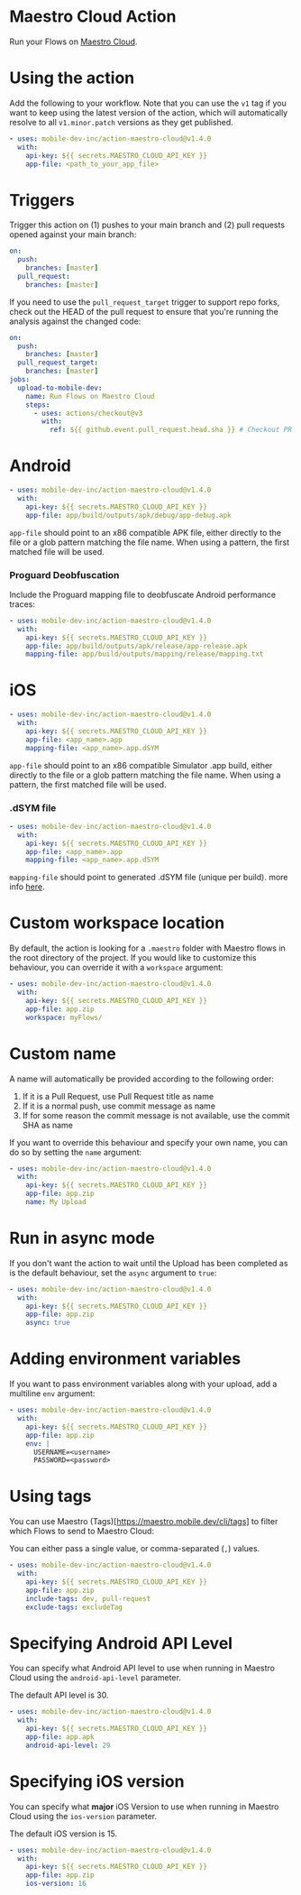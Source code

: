 # Maestro Cloud Action

Run your Flows on [Maestro Cloud](https://cloud.mobile.dev).

# Using the action

Add the following to your workflow. Note that you can use the `v1` tag if you want to keep using the latest version of the action, which will automatically resolve to all `v1.minor.patch` versions as they get published.

```yaml
- uses: mobile-dev-inc/action-maestro-cloud@v1.4.0
  with:
    api-key: ${{ secrets.MAESTRO_CLOUD_API_KEY }}
    app-file: <path_to_your_app_file>
```

# Triggers

Trigger this action on (1) pushes to your main branch and (2) pull requests opened against your main branch:

```yaml
on:
  push:
    branches: [master]
  pull_request:
    branches: [master]
```

If you need to use the `pull_request_target` trigger to support repo forks, check out the HEAD of the pull request to ensure that you're running the analysis against the changed code:

```yaml
on:
  push:
    branches: [master]
  pull_request_target:
    branches: [master]
jobs:
  upload-to-mobile-dev:
    name: Run Flows on Maestro Cloud
    steps:
      - uses: actions/checkout@v3
        with:
          ref: ${{ github.event.pull_request.head.sha }} # Checkout PR HEAD
```

# Android

```yaml
- uses: mobile-dev-inc/action-maestro-cloud@v1.4.0
  with:
    api-key: ${{ secrets.MAESTRO_CLOUD_API_KEY }}
    app-file: app/build/outputs/apk/debug/app-debug.apk
```

`app-file` should point to an x86 compatible APK file, either directly to the file or a glob pattern matching the file name. When using a pattern, the first matched file will be used.

### Proguard Deobfuscation

Include the Proguard mapping file to deobfuscate Android performance traces:

```yaml
- uses: mobile-dev-inc/action-maestro-cloud@v1.4.0
  with:
    api-key: ${{ secrets.MAESTRO_CLOUD_API_KEY }}
    app-file: app/build/outputs/apk/release/app-release.apk
    mapping-file: app/build/outputs/mapping/release/mapping.txt
```

# iOS

```yaml
- uses: mobile-dev-inc/action-maestro-cloud@v1.4.0
  with:
    api-key: ${{ secrets.MAESTRO_CLOUD_API_KEY }}
    app-file: <app_name>.app
    mapping-file: <app_name>.app.dSYM
```

`app-file` should point to an x86 compatible Simulator .app build, either directly to the file or a glob pattern matching the file name. When using a pattern, the first matched file will be used.

### .dSYM file

```yaml
- uses: mobile-dev-inc/action-maestro-cloud@v1.4.0
  with:
    api-key: ${{ secrets.MAESTRO_CLOUD_API_KEY }}
    app-file: <app_name>.app
    mapping-file: <app_name>.app.dSYM
```

`mapping-file` should point to generated .dSYM file (unique per build). more info [here](https://developer.apple.com/documentation/xcode/building-your-app-to-include-debugging-information).

# Custom workspace location

By default, the action is looking for a `.maestro` folder with Maestro flows in the root directory of the project. If you would like to customize this behaviour, you can override it with a `workspace` argument:

```yaml
- uses: mobile-dev-inc/action-maestro-cloud@v1.4.0
  with:
    api-key: ${{ secrets.MAESTRO_CLOUD_API_KEY }}
    app-file: app.zip
    workspace: myFlows/
```

# Custom name

A name will automatically be provided according to the following order:

1. If it is a Pull Request, use Pull Request title as name
2. If it is a normal push, use commit message as name
3. If for some reason the commit message is not available, use the commit SHA as name

If you want to override this behaviour and specify your own name, you can do so by setting the `name` argument:

```yaml
- uses: mobile-dev-inc/action-maestro-cloud@v1.4.0
  with:
    api-key: ${{ secrets.MAESTRO_CLOUD_API_KEY }}
    app-file: app.zip
    name: My Upload
```

# Run in async mode

If you don't want the action to wait until the Upload has been completed as is the default behaviour, set the `async` argument to `true`:

```yaml
- uses: mobile-dev-inc/action-maestro-cloud@v1.4.0
  with:
    api-key: ${{ secrets.MAESTRO_CLOUD_API_KEY }}
    app-file: app.zip
    async: true
```

# Adding environment variables

If you want to pass environment variables along with your upload, add a multiline `env` argument:

```yaml
- uses: mobile-dev-inc/action-maestro-cloud@v1.4.0
  with:
    api-key: ${{ secrets.MAESTRO_CLOUD_API_KEY }}
    app-file: app.zip
    env: |
      USERNAME=<username>
      PASSWORD=<password>
```

# Using tags

You can use Maestro (Tags)[https://maestro.mobile.dev/cli/tags] to filter which Flows to send to Maestro Cloud:

You can either pass a single value, or comma-separated (`,`) values.

```yaml
- uses: mobile-dev-inc/action-maestro-cloud@v1.4.0
  with:
    api-key: ${{ secrets.MAESTRO_CLOUD_API_KEY }}
    app-file: app.zip
    include-tags: dev, pull-request
    exclude-tags: excludeTag
```

# Specifying Android API Level

You can specify what Android API level to use when running in Maestro Cloud using the `android-api-level` parameter.

The default API level is 30.

```yaml
- uses: mobile-dev-inc/action-maestro-cloud@v1.4.0
  with:
    api-key: ${{ secrets.MAESTRO_CLOUD_API_KEY }}
    app-file: app.apk
    android-api-level: 29
```

# Specifying iOS version

You can specify what **major** iOS Version to use when running in Maestro Cloud using the `ios-version` parameter.

The default iOS version is 15.

```yaml
- uses: mobile-dev-inc/action-maestro-cloud@v1.4.0
  with:
    api-key: ${{ secrets.MAESTRO_CLOUD_API_KEY }}
    app-file: app.zip
    ios-version: 16
```
